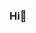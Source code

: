 ### Hi👋

<!--

- 🔭 I’m currently working on  my Final Year Project ...
- 🌱 I’m currently learning Business Intelligence and Information Science...
- 🤔 I’m looking for help with ...
- 💬 Ask me about anything but not my gf...
- 📫 How to reach me: my gf Sofina...
- ⚡ Fun fact: i like my gf and her name is Sorfina she is 158 cm but i still love her more than 160% (im 180 and i feel like KL tower)...
-->
